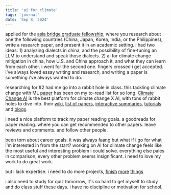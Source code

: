 ```yaml
---
title: 'ai for climate'
tags: 'journal'
date: 'Sep 8, 2024'
---
```


applied for the [asia bridge graduate fellowship](https://arc.net/l/quote/cdojysku), where you research about one the following countries (China, Japan, Korea, India, or the Philippines), write a research paper, and present it in an academic setting. i had two ideas: 1) analyzing dialects in china, and the possibility of fine-tuning an LLM to understand and speak those dialects. 2) ai for climate change mitigation in china, how U.S. and China approach it, and what they can learn from each other. i went for the second one. fingers crossed i get accepted. i've always loved essay writing and research, and writing a paper is something i've always wanted to do.

researching for #2 had me go into a rabbit hole in class. this tackling climate change with ML [paper](https://dl.acm.org/doi/10.1145/3485128) has been on my to-read list for so long. [Climate Change AI](https://www.climatechange.ai/) is the best platform for climate change X AI, with tons of rabbit holes to dive into. their [wiki](https://wiki.climatechange.ai/wiki/Welcome_to_the_Climate_Change_AI_Wiki), [list of papers](https://www.climatechange.ai/papers), [interactive summaries](https://www.climatechange.ai/summaries), [tutorials](https://www.climatechange.ai/tutorials) and [blogs](https://www.climatechange.ai/blog).

i need a nice platform to track my paper reading goals. a goodreads for paper reading. where you can get recommended to other papers. leave reviews and comments. and follow other people.

been torn about career goals. it was always faang but what if i go for what i'm interested in from the start? working on AI for climate change feels like the most useful and interesting problem i could solve. everything else pales in comparison, every other problem seems insignificant. i need to love my work to do great work.

but i lack expertise. i need to do more projects, [finish](https://snats.xyz/pages/articles/finish_things.html) [more](https://www.alexreichert.com/blog/finishing) [things](https://github.com/readme/guides/finish-your-projects)

i also need to study for quiz tomorrow, it's so hard to get myself to study and do class stuff these days. i have no discipline or motivation for school.
